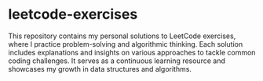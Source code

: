 # leetcode-exercises
This repository contains my personal solutions to LeetCode exercises, where I practice problem-solving and algorithmic thinking. Each solution includes explanations and insights on various approaches to tackle common coding challenges. It serves as a continuous learning resource and showcases my growth in data structures and algorithms.